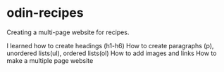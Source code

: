 # odin-recipes


Creating a multi-page website for recipes.

I learned how to create headings (h1-h6)
How to create paragraphs (p), unordered lists(ul), ordered lists(ol)
How to add images and links
How to make a multiple page website